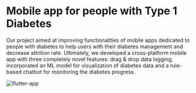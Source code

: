 # Mobile app for people with Type 1 Diabetes

Our project aimed at improving functionalities of mobile apps dedicated to people with diabetes to help users with their diabetes management and decrease attrition rate. Ultimately, we developed a cross-platform mobile app with three completely novel features: drag & drop data logging, incorporated an ML model for visualization of diabetes data and a rule-based chatbot for monitoring the diabetes progress. 


![flutter-app](images/1.jps)
